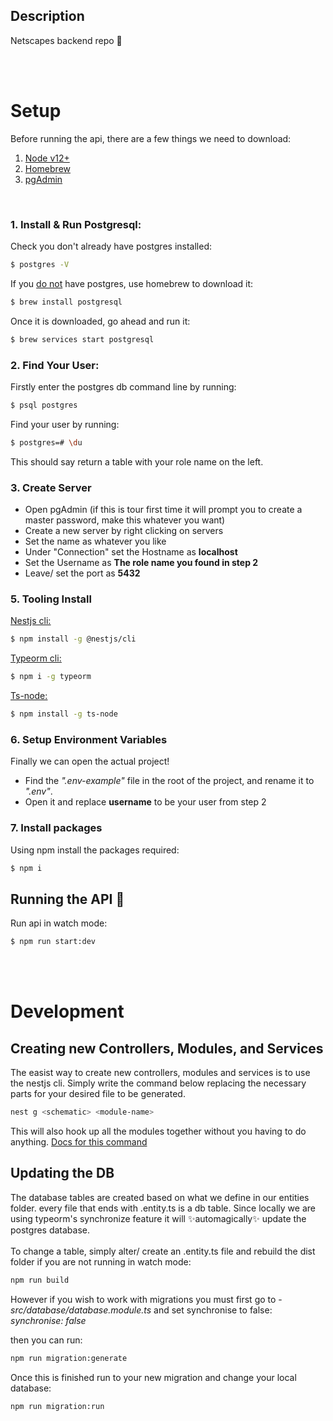 ## Description

Netscapes backend repo 🎉


<br>
<br>

# Setup
Before running the api, there are a few things we need to download:
1. [Node v12+](https://nodejs.org/en/)
2. [Homebrew](https://brew.sh/)
3. [pgAdmin](https://www.pgadmin.org/download/)

<br>

### 1. Install & Run Postgresql:
Check you don't already have postgres installed:
```bash
$ postgres -V
```

If you <u>do not</u> have postgres, use homebrew to download it:
```bash
$ brew install postgresql
```
Once it is downloaded, go ahead and run it:
```bash
$ brew services start postgresql
```
### 2. Find Your User:
Firstly enter the postgres db command line by running:
```bash
$ psql postgres
```
Find your user by running:
```bash
$ postgres=# \du
```
This should say return a table with your role name on the left.

### 3. Create Server 
- Open pgAdmin (if this is tour first time it will prompt you to create a master password, make this whatever you want)
- Create a new server by right clicking on servers
- Set the name as whatever you like
- Under "Connection" set the Hostname as <b>localhost</b>
- Set the Username as <b>The role name you found in step 2</b>
- Leave/ set the port as <b>5432</b>

### 5. Tooling Install
[<u>Nestjs cli:</u>](https://docs.nestjs.com/cli/overview)
```bash
$ npm install -g @nestjs/cli
```

[<u>Typeorm cli:</u>](https://github.com/typeorm/typeorm/blob/master/docs/using-cli.md#installing-cli)
```bash
$ npm i -g typeorm
```

[<u>Ts-node:</u>](https://github.com/TypeStrong/ts-node)
```bash
$ npm install -g ts-node
```

### 6. Setup Environment Variables
Finally we can open the actual project!
- Find the <i>".env-example"</i> file in the root of the project, and rename it to <i>".env"</i>.
- Open it and replace <b>username</b> to be your user from step 2

### 7. Install packages
Using npm install the packages required:
```bash
$ npm i
```

<!-- ### 8. Run Database Migrations
Finally all that's left to do is load the tables:
```bash
$ npm run migration:run
``` -->

## Running the API 🏃
Run api in watch mode:
```bash
$ npm run start:dev
```

<br>
<br>

# Development
## Creating new Controllers, Modules, and Services
The easist way to create new controllers, modules and services is to use the nestjs cli. Simply write the command below replacing the necessary parts for your desired file to be generated.
```bash
nest g <schematic> <module-name>
```
This will also hook up all the modules together without you having to do anything.
[Docs for this command](https://docs.nestjs.com/cli/usages#nest-generate)

## Updating the DB
The database tables are created based on what we define in our entities folder. every file that ends with .entity.ts is a db table. Since locally we are using typeorm's synchronize feature it will ✨automagically✨ update the postgres database. <br><br>To change a table, simply alter/ create an .entity.ts file and rebuild the dist folder if you are not running in watch mode:
```bash
npm run build
```

However if you wish to work with migrations you must first go to - <i>src/database/database.module.ts</i> and set synchronise to false: <br>
<i>synchronise: false</i>

then you can run:
```bash
npm run migration:generate
```
Once this is finished run to your new migration and change your local database:
```bash
npm run migration:run
``` 


